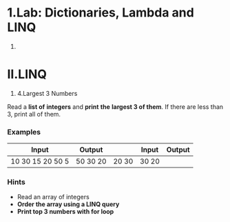 ﻿# 1.Lab: Dictionaries, Lambda and LINQ

1.
# II.LINQ

1. 4.Largest 3 Numbers

Read a **list of**  **integers** and **print**  **the**  **largest 3 of them**. If there are less than 3, print all of them.

### Examples

| **Input** | **Output** |   | **Input** | **Output** |
| --- | --- | --- | --- | --- |
| 10 30 15 20 50 5 | 50 30 20 | 20 30 | 30 20 |

### Hints

- Read an array of integers
- **Order the array using a LINQ query**
- **Print top 3 numbers with for loop**

